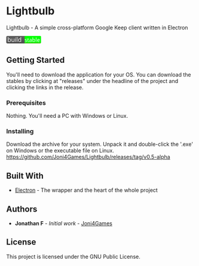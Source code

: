 # Lightbulb
Lightbulb - A simple cross-platform Google Keep client written in Electron

![alt tag](https://github.com/Joni4Games/Lightbulb/blob/master/resources/nbuild-stable.png)
## Getting Started

You'll need to download the application for your OS.
You can download the stables by clicking at "releases" under the headline of the project and clicking the links in the release.

### Prerequisites

Nothing. You'll need a PC with Windows or Linux.


### Installing

Download the archive for your system. Unpack it and double-click the '.exe' on Windows or the executable file on Linux.
https://github.com/Joni4Games/Lightbulb/releases/tag/v0.5-alpha

## Built With

* [Electron](https://electron.atom.io/) - The wrapper and the heart of the whole project


## Authors

* **Jonathan F** - *Initial work* - [Joni4Games](https://github.com/Joni4Games)

## License

This project is licensed under the GNU Public License.
